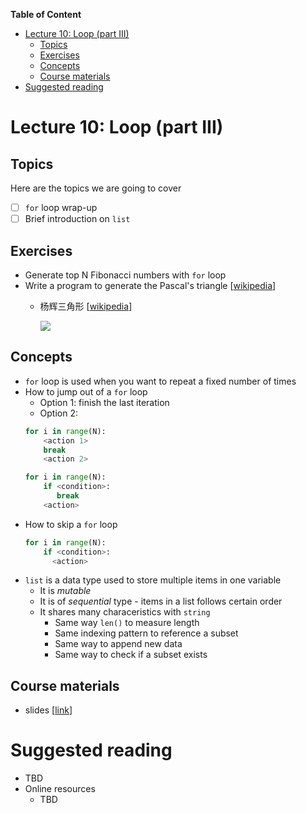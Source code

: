 
**Table of Content**
- [Lecture 10: Loop (part III)](#lecture-10-loop-part-iii)
  - [Topics](#topics)
  - [Exercises](#exercises)
  - [Concepts](#concepts)
  - [Course materials](#course-materials)
- [Suggested reading](#suggested-reading)

# Lecture 10: Loop (part III)

## Topics
Here are the topics we are going to cover
* [ ] `for` loop wrap-up
* [ ] Brief introduction on `list`

## Exercises
* Generate top N Fibonacci numbers with `for` loop
* Write a program to generate the Pascal's triangle [[wikipedia](https://en.wikipedia.org/wiki/Pascal%27s_triangle)]
  * 杨辉三角形 [[wikipedia](https://zh.wikipedia.org/wiki/%E6%9D%A8%E8%BE%89%E4%B8%89%E8%A7%92%E5%BD%A2)] 
  
    ![](https://wikimedia.org/api/rest_v1/media/math/render/svg/83e43c795c7cba79bf4b6a4a3cdfa0f3e52b5fd5)

## Concepts
* `for` loop is used when you want to repeat a fixed number of times
* How to jump out of a `for` loop
  * Option 1: finish the last iteration
  * Option 2:
  ```python
  for i in range(N):
      <action 1>
      break
      <action 2>
  ```
  ```python
  for i in range(N):
      if <condition>:
         break
      <action>
  ```
* How to skip a `for` loop
  ```python
  for i in range(N):
      if <condition>:
        <action>
  ```
* `list` is a data type used to store multiple items in one variable
  * It is *mutable*
  * It is of *sequential* type - items in a list follows certain order
  * It shares many characeristics with `string`
    * Same way `len()` to measure length
    * Same indexing pattern to reference a subset
    * Same way to append new data
    * Same way to check if a subset exists


## Course materials
* slides [[link](https://docs.google.com/presentation/d/1sVdt_rDsiID9sK7AUYpSa2N4td5iPdIdzyVd0CoEnww/edit?usp=sharing)]

# Suggested reading
* TBD
* Online resources
  * TBD
